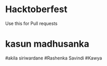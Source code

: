 # Hacktoberfest
Use this for Pull requests

# kasun madhusanka
#akila siriwardane
#Rashenka Savindi
#Kawya

